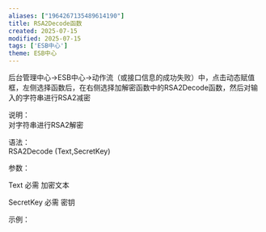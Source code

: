```yaml
---
aliases: ["1964267135489614190"]
title: RSA2Decode函数
created: 2025-07-15
modified: 2025-07-15
tags: ['ESB中心']
theme: ESB中心
---
```


后台管理中心->ESB中心->动作流（或接口信息的成功失败）中，点击动态赋值框，左侧选择函数后，在右侧选择加解密函数中的RSA2Decode函数，然后对输入的字符串进行RSA2减密

说明：  
对字符串进行RSA2解密  

语法：  
RSA2Decode (Text,SecretKey)  

参数：

Text 必需 加密文本

SecretKey 必需 密钥

示例：